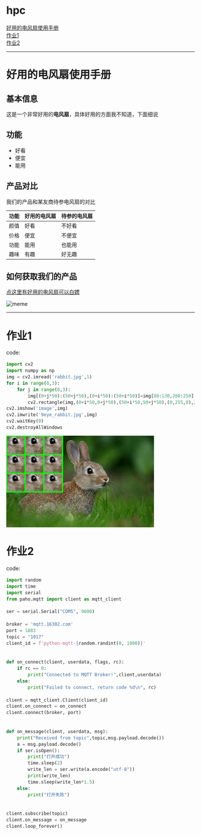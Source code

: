 # hpc
[好用的电风扇使用手册](#好用的电风扇使用手册)  
[作业1](#作业1)  
[作业2](#作业2)

---
# 好用的电风扇使用手册

## 基本信息

这是一个非常好用的**电风扇**，具体好用的方面我不知道，下面细说

## 功能

- 好看
- 便宜
- 能用

## 产品对比

我们的产品和某友商待参电风扇的对比

| 功能 | 好用的电风扇 | 待参的电风扇 |
| ---- | ------------ | ------------ |
| 颜值 | 好看         | 不好看       |
| 价格 | 便宜         | 不便宜       |
| 功能 | 能用         | 也能用       |
| 趣味 | 有趣         | 好无趣       |
## 如何获取我们的产品

[点这里有好用的电风扇可以白嫖](www.bilibili.com)

![meme](https://img1.imgtp.com/2023/10/10/3hXM67u2.jpeg)

---
# 作业1
code:
```python
import cv2
import numpy as np
img = cv2.imread('rabbit.jpg',1)
for i in range(0,3):
    for j in range(0,3):
        img[(0+j*50):(50+j*50),(0+i*50):(50+i*50)]=img[80:130,200:250]
        cv2.rectangle(img,(0+i*50,0+j*50),(50+i*50,50+j*50),(0,255,0),2)
cv2.imshow('image',img)
cv2.imwrite('9eye_rabbit.jpg',img)
cv2.waitKey(0)
cv2.destroyAllWindows
```
![rabbit](https://github.com/ophwsjtu18/ohw23f/blob/main/hpc/9eye_rabbit.jpg)

# 作业2
code:
```python
import random
import time
import serial
from paho.mqtt import client as mqtt_client

ser = serial.Serial("COM5", 9600)

broker = 'mqtt.16302.com'
port = 1883
topic = "1017"
client_id = f'python-mqtt-{random.randint(0, 1000)}'


def on_connect(client, userdata, flags, rc):
    if rc == 0:
        print("Connected to MQTT Broker!",client,userdata)
    else:
        print("Failed to connect, return code %d\n", rc)

client = mqtt_client.Client(client_id)
client.on_connect = on_connect
client.connect(broker, port)


def on_message(client, userdata, msg):
    print("Received from topic",topic,msg.payload.decode())
    a = msg.payload.decode()
    if ser.isOpen():
        print("打开成功")
        time.sleep(2)
        write_len = ser.write(a.encode("utf-8"))
        print(write_len)
        time.sleep(write_len*1.5)
    else:
        print("打开失败")
    

client.subscribe(topic)
client.on_message = on_message
client.loop_forever()

```
